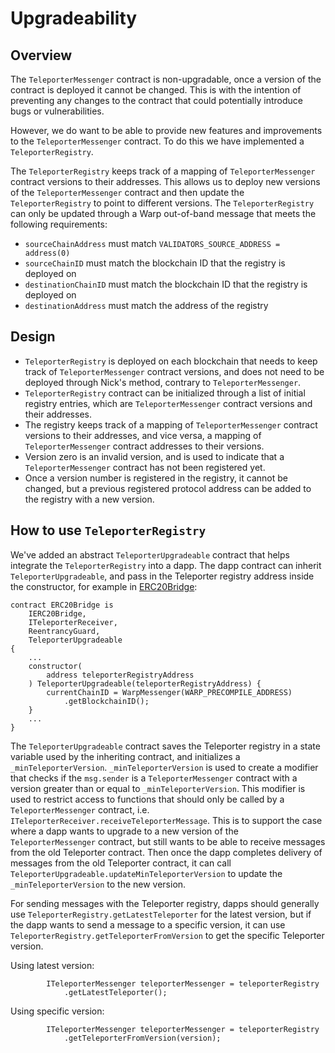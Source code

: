 # Upgradeability

## Overview

The `TeleporterMessenger` contract is non-upgradable, once a version of the contract is deployed it cannot be changed. This is with the intention of preventing any changes to the contract that could potentially introduce bugs or vulnerabilities.

However, we do want to be able to provide new features and improvements to the `TeleporterMessenger` contract. To do this we have implemented a `TeleporterRegistry`.

The `TeleporterRegistry` keeps track of a mapping of `TeleporterMessenger` contract versions to their addresses. This allows us to deploy new versions of the `TeleporterMessenger` contract and then update the `TeleporterRegistry` to point to different versions. The `TeleporterRegistry` can only be updated through a Warp out-of-band message that meets the following requirements:

- `sourceChainAddress` must match `VALIDATORS_SOURCE_ADDRESS = address(0)`
- `sourceChainID` must match the blockchain ID that the registry is deployed on
- `destinationChainID` must match the blockchain ID that the registry is deployed on
- `destinationAddress` must match the address of the registry

## Design

- `TeleporterRegistry` is deployed on each blockchain that needs to keep track of `TeleporterMessenger` contract versions, and does not need to be deployed through Nick's method, contrary to `TeleporterMessenger`.
- `TeleporterRegistry` contract can be initialized through a list of initial registry entries, which are `TeleporterMessenger` contract versions and their addresses.
- The registry keeps track of a mapping of `TeleporterMessenger` contract versions to their addresses, and vice versa, a mapping of `TeleporterMessenger` contract addresses to their versions.
- Version zero is an invalid version, and is used to indicate that a `TeleporterMessenger` contract has not been registered yet.
- Once a version number is registered in the registry, it cannot be changed, but a previous registered protocol address can be added to the registry with a new version.

## How to use `TeleporterRegistry`

We've added an abstract `TeleporterUpgradeable` contract that helps integrate the `TeleporterRegistry` into a dapp. The dapp contract can inherit `TeleporterUpgradeable`, and pass in the Teleporter registry address inside the constructor, for example in [ERC20Bridge](../ERC20Bridge.sol):

```solidity
contract ERC20Bridge is
    IERC20Bridge,
    ITeleporterReceiver,
    ReentrancyGuard,
    TeleporterUpgradeable
{
    ...
    constructor(
        address teleporterRegistryAddress
    ) TeleporterUpgradeable(teleporterRegistryAddress) {
        currentChainID = WarpMessenger(WARP_PRECOMPILE_ADDRESS)
            .getBlockchainID();
    }
    ...
}
```

The `TeleporterUpgradeable` contract saves the Teleporter registry in a state variable used by the inheriting contract, and initializes a `_minTeleporterVersion`. `_minTeleporterVersion` is used to create a modifier that checks if the `msg.sender` is a `TeleporterMessenger` contract with a version greater than or equal to `_minTeleporterVersion`. This modifier is used to restrict access to functions that should only be called by a `TeleporterMessenger` contract, i.e. `ITeleporterReceiver.receiveTeleporterMessage`. This is to support the case where a dapp wants to upgrade to a new version of the `TeleporterMessenger` contract, but still wants to be able to receive messages from the old Teleporter contract. Then once the dapp completes delivery of messages from the old Teleporter contract, it can call `TeleporterUpgradeable.updateMinTeleporterVersion` to update the `_minTeleporterVersion` to the new version.

For sending messages with the Teleporter registry, dapps should generally use `TeleporterRegistry.getLatestTeleporter` for the latest version, but if the dapp wants to send a message to a specific version, it can use `TeleporterRegistry.getTeleporterFromVersion` to get the specific Teleporter version.

Using latest version:

```solidity
        ITeleporterMessenger teleporterMessenger = teleporterRegistry
            .getLatestTeleporter();
```

Using specific version:

```solidity
        ITeleporterMessenger teleporterMessenger = teleporterRegistry
            .getTeleporterFromVersion(version);
```